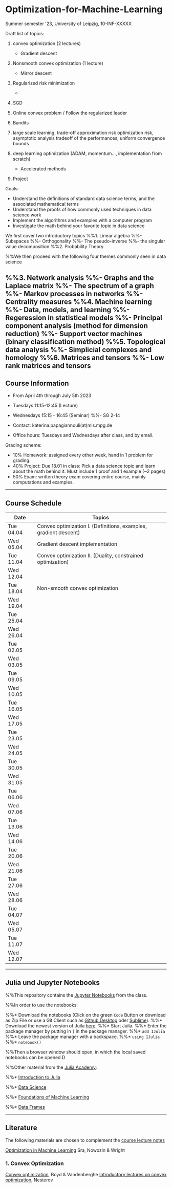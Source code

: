 # Optimization-for-Machine-Learning
Summer semester '23, University of Leipzig, 10-INF-XXXXX

Draft list of topics:

1.  convex optimization (2 lectures)

    -   Gradient descent

2.  Nonsmooth convex optimization (1 lecture)

    -   Mirror descent

3.  Regularized risk minimization

    -   

4.  SGD

5.  Online convex problem / Follow the regularized leader

6.  Bandits

7.  large scale learning, trade-off approximation risk optimization
    risk, asymptotic analysis tradeoff of the performances, uniform
    convergence bounds

8.  deep learning optimization (ADAM, momentum\..., implementation from
    scratch)

    -   Accelerated methods

9.  Project

Goals:
- Understand the definitions of standard data science terms, and the associated mathematical terms
- Understand the proofs of how commonly used techniques in data science work
- Implement the algorithms and examples with a computer program
- Investigate the math behind your favorite topic in data science

We first cover two introductory topics
%%1. Linear algebra
  %%- Subspaces
  %%- Orthogonality
  %%- The pseudo-inverse
  %%- the singular value decomposition
%%2. Probability Theory

%%We then proceed with the following four themes commonly seen in data science

%%3. Network analysis
  %%- Graphs and the Laplace matrix
  %%- The spectrum of a graph
  %%- Markov processes in networks
  %%- Centrality measures
%%4. Machine learning
  %%- Data, models, and learning
  %%- Regeression in statistical models
  %%- Principal component analysis (method for dimension reduction)
  %%- Support vector machines (binary classification method)
%%5. Topological data analysis
  %%- Simplicial complexes and homology
%%6. Matrices and tensors
  %%- Low rank matrices and tensors
---

## Course Information 
- From April 4th through July 5th 2023
- Tuesdays 11:15-12:45 (Lecture)
- Wednesdays 15:15 - 16:45 (Seminar)
%%- SG 2-14

- Contact: katerina.papagiannouli(at)mis.mpg.de
- Office hours: Tuesdays and Wednesdays after class, and by email.

Grading scheme:
- 10% Homework: assigned every other week, hand in 1 problem for grading.
- 40% Project: Due 18.01 in class: Pick a data science topic and learn about the math behind it. Must include 1 proof and 1 example (~2 pages)
- 50% Exam: written theory exam covering entire course, mainly computations and examples.

---
## Course Schedule

| Date      | Topics                                                           |
|-----------|------------------------------------------------------------------|
| Tue 04.04 | Convex optimization I. (Definitions, examples, gradient descent) |
| Wed 05.04 | Gradient descent implementation                                  |
| Tue 11.04 | Convex optimization II.  (Duality, constrained optimization)     |
| Wed 12.04 |                                                                  |
| Tue 18.04 | Non-smooth convex optimization                                   |
| Wed 19.04 |                                                                  |
| Tue 25.04 |                                                                  |
| Wed 26.04 |                                                                  |
| Tue 02.05 |                                                                  |
| Wed 03.05 |                                                                  |
| Tue 09.05 |                                                                  |
| Wed 10.05 |                                                                  |
| Tue 16.05 |                                                                  |
| Wed 17.05 |                                                                  |
| Tue 23.05 |                                                                  |
| Wed 24.05 |                                                                  |
| Tue 30.05 |                                                                  |
| Wed 31.05 |                                                                  |
| Tue 06.06 |                                                                  |
| Wed 07.06 |                                                                  |
| Tue 13.06 |                                                                  |
| Wed 14.06 |                                                                  |
| Tue 20.06 |                                                                  |
| Wed 21.06 |                                                                  |
| Tue 27.06 |                                                                  |
| Wed 28.06 |                                                                  |
| Tue 04.07 |                                                                  |
| Wed 05.07 |                                                                  |
| Tue 11.07 |                                                                  |
| Wed 12.07 |                                                                  |

---

## Julia und Jupyter Notebooks

%%This repository contains the [Jupyter Notebooks](https://github.com/skfairchild/MathData-Winter22-23) from the class.

%%In order to use the notebooks:

%%* Download the notebooks (Click on the green `Code` Button or download as Zip File or use a Git Client such as [Github Desktop](https://desktop.github.com) oder [Sublime](https://www.sublimemerge.com)).
%%* Download the newest version of Juila [here](https://julialang.org/downloads/).
%%* Start Juila.
%%* Enter the package manager by putting in `]` in the package manager.
%%* `add IJulia`
%%* Leave the package manager with a backspace.
%%* `using IJulia` 
%%* `notebook()` 

%%Then a browser window should open, in which the local saved notebooks can be opened.D

%%Other material from the [Julia Academy](https://github.com/JuliaAcademy):

%%* [Introduction to Julia](https://github.com/JuliaAcademy/Introduction-to-Julia)

%%* [Data Science](https://github.com/JuliaAcademy/DataScience)

%%* [Foundations of Machine Learning](https://github.com/JuliaAcademy/Foundations-of-Machine-Learning)

%%* [Data Frames](https://github.com/JuliaAcademy/DataFrames)

---

## Literature
The following materials are chosen to complement the [course lecture
notes](https://raw.githubusercontent.com/KarinaPapayia/Optimization-for-Machine-Learning/main/OML.pdf)

[Optimization in Machine Learning]() Sra, Nowozin & Wright

### 1. Convex Optimization

[Convex optimization](https://web.stanford.edu/~boyd/cvxbook), Boyd & Vandenberghe
[Introductory lectures on convex optimization](), Nesterov

### 
